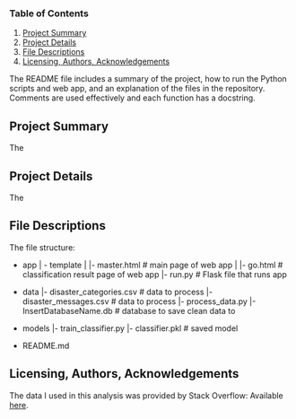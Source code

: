 

### Table of Contents

1. [Project Summary](#summary)
2. [Project Details](#details)
3. [File Descriptions](#files)
4. [Licensing, Authors, Acknowledgements](#licensing)

The README file includes a summary of the project, how to run the Python scripts and web app, and an explanation of the files in the repository. Comments are used effectively and each function has a docstring.

## Project Summary<a name="summary"></a>

The 

## Project Details<a name="details"></a>

The

## File Descriptions<a name="files"></a>

The file structure:

- app
| - template
| |- master.html  # main page of web app
| |- go.html  # classification result page of web app
|- run.py  # Flask file that runs app

- data
|- disaster_categories.csv  # data to process 
|- disaster_messages.csv  # data to process
|- process_data.py
|- InsertDatabaseName.db   # database to save clean data to

- models
|- train_classifier.py
|- classifier.pkl  # saved model 

- README.md


## Licensing, Authors, Acknowledgements<a name="licensing"></a>

The data I used in this analysis was provided by Stack Overflow: Available [here](https://insights.stackoverflow.com/survey).
